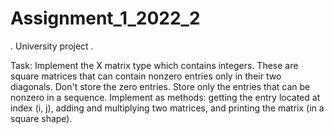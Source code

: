 # Assignment_1_2022_2
. University project .

Task:
Implement the X matrix type which contains integers. These are square matrices that can contain nonzero entries only in their two diagonals. Don't store the zero entries. Store only the entries that can be nonzero in a sequence. Implement as methods: getting the entry located at index (i, j), adding and multiplying two matrices, and printing the matrix (in a square shape).
